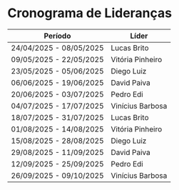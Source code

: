 # Cronograma de Lideranças

| Período               | Líder         |
|-----------------------|---------------|
| 24/04/2025 - 08/05/2025 | Lucas Brito      |
| 09/05/2025 - 22/05/2025 | Vitória Pinheiro |
| 23/05/2025 - 05/06/2025 | Diego Luiz       |
| 06/06/2025 - 19/06/2025 | David Paiva      |
| 20/06/2025 - 03/07/2025 | Pedro Edi        |
| 04/07/2025 - 17/07/2025 | Vinícius Barbosa |
| 18/07/2025 - 31/07/2025 | Lucas Brito      |
| 01/08/2025 - 14/08/2025 | Vitória Pinheiro |
| 15/08/2025 - 28/08/2025 | Diego Luiz       |
| 29/08/2025 - 11/09/2025 | David Paiva      |
| 12/09/2025 - 25/09/2025 | Pedro Edi        |
| 26/09/2025 - 09/10/2025 | Vinícius Barbosa |
